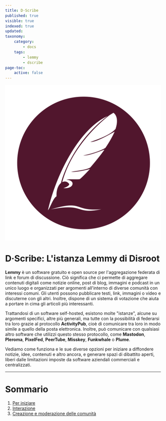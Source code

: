 ```yaml
---
title: D·Scribe
published: true
visible: true
indexed: true
updated:
taxonomy:
    category:
        - docs
    tags:
        - lemmy
        - dscribe
page-toc:
    active: false
---
```


![](scribe.svg)

# D·Scribe: L'istanza Lemmy di Disroot 

**Lemmy** è un software gratuito e open source per l'aggregazione federata di link e forum di discussione. Ciò significa che ci permette di aggregare contenuti digitali come notizie online, post di blog, immagini e podcast in un unico luogo e organizzati per argomenti all'interno di diverse comunità con interessi comuni. Gli utenti possono pubblicare testi, link, immagini o video e discuterne con gli altri. Inoltre, dispone di un sistema di votazione che aiuta a portare in cima gli articoli più interessanti.

Trattandosi di un software self-hosted, esistono molte "istanze", alcune su argomenti specifici, altre più generali, ma tutte con la possibilità di federarsi tra loro grazie al protocollo **ActivityPub**, cioè di comunicare tra loro in modo simile a quello della posta elettronica. Inoltre, può comunicare con qualsiasi altro software che utilizzi questo stesso protocollo, come **Mastodon**, **Pleroma**, **PixelFed**, **PeerTube**, **Misskey**, **Funkwhale** o **Plume**.

Vediamo come funziona e le sue diverse opzioni per iniziare a diffondere notizie, idee, contenuti e altro ancora, e generare spazi di dibattito aperti, liberi dalle limitazioni imposte da software aziendali commerciali e centralizzati.

---

# Sommario
1. [Per iniziare](01.gettingstarted)
2. [Interazione](02.interacting)
3. [Creazione e moderazione delle comunità](03.communities)
